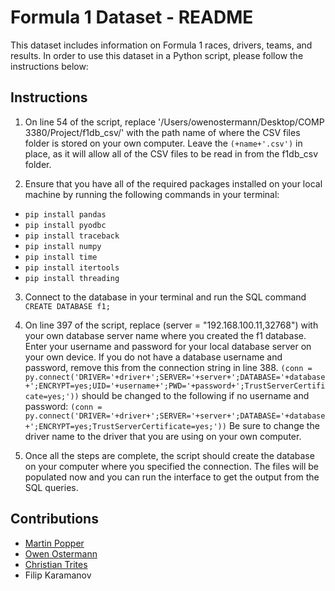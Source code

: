 # Formula 1 Dataset - README

This dataset includes information on Formula 1 races, drivers, teams, and results. In order to use this dataset in a Python script, please follow the instructions below:

## Instructions

1. On line 54 of the script, replace '/Users/owenostermann/Desktop/COMP 3380/Project/f1db_csv/' with the path name of where the CSV files folder is stored on your own computer. Leave the `(+name+'.csv')` in place, as it will allow all of the CSV files to be read in from the f1db_csv folder.

2. Ensure that you have all of the required packages installed on your local machine by running the following commands in your terminal:
- `pip install pandas`
- `pip install pyodbc`
- `pip install traceback`
- `pip install numpy`
- `pip install time`
- `pip install itertools`
- `pip install threading`

3. Connect to the database in your terminal and run the SQL command `CREATE DATABASE f1;`
4. On line 397 of the script, replace (server = "192.168.100.11,32768") with your own database server name where you created the f1 database. Enter your username and password for your local database server on your own device. If you do not have a database username and password, remove this from the connection string in line 388.
   `(conn = py.connect('DRIVER='+driver+';SERVER='+server+';DATABASE='+database+';ENCRYPT=yes;UID='+username+';PWD='+password+';TrustServerCertificate=yes;'))`
   should be changed to the following if no username and password:
   `(conn = py.connect('DRIVER='+driver+';SERVER='+server+';DATABASE='+database+';ENCRYPT=yes;TrustServerCertificate=yes;'))`
Be sure to change the driver name to the driver that you are using on your own computer.

5. Once all the steps are complete, the script should create the database on your computer where you specified the connection. The files will be populated now and you can run the interface to get the output from the SQL queries.

## Contributions
- [Martin Popper](https://github.com/martinpopper)
- [Owen Ostermann](https://github.com/oostermann10)
- [Christian Trites](https://github.com/ChristianTrites)
- Filip Karamanov
